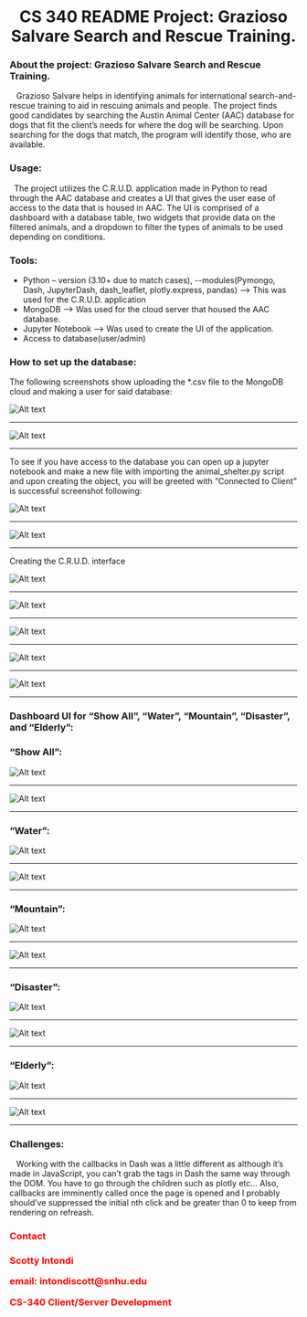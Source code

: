 <h1 style='text-align:center'>CS 340 README Project: Grazioso Salvare Search and Rescue Training.</h1>

<h3>About the project: Grazioso Salvare Search and Rescue Training.</h3>
<p>&nbsp;&nbsp; Grazioso Salvare helps in identifying animals for international search-and-rescue training to aid in rescuing animals and people. The project finds good candidates by searching the Austin Animal Center (AAC) database for dogs that fit the client’s needs for where the dog will be searching. Upon searching for the dogs that match, the program will identify those, who are available.</p>
<h3>Usage:</h3>
<p>&nbsp;&nbsp;The project utilizes the C.R.U.D. application made in Python to read through the AAC database and creates a UI that gives the user ease of access to the data that is housed in AAC. The UI is comprised of a dashboard with a database table, two widgets that provide data on the filtered animals, and a dropdown to filter the types of animals to be used depending on conditions. </p>
<h3>Tools:</h3>
<ul>
    <li>Python – version (3.10+ due to match cases), --modules(Pymongo, Dash, JupyterDash, dash_leaflet, plotly.express, pandas)  --> This was used for the C.R.U.D. application</li>
    <li>MongoDB --> Was used for the cloud server that housed the AAC database.</li>
    <li>Jupyter Notebook --> Was used to create the UI of the application.</li>
    <li>Access to database(user/admin)</li>
</ul>

<h3>How to set up the database:</h3>
<p>The following screenshots show uploading the *.csv file to the MongoDB cloud and making a user for said database:</p>
 
 ![Alt text](./ReadMe/image.png)
 <hr>

 ![Alt text](image-1.png)
 <hr>
<p>To see if  you have access to the database you can open up a jupyter notebook and make a new file with importing the animal_shelter.py script and upon creating the object, you will be greeted with “Connected to Client” is successful screenshot following: </p>

   ![Alt text](image-2.png)
   <hr>

  ![Alt text](image-3.png)
  <hr>
<p>Creating the C.R.U.D. interface</p>
 
![Alt text](image-4.png)
<hr>

 ![Alt text](image-5.png)
 <hr>

 ![Alt text](image-6.png)
 <hr>

 ![Alt text](image-7.png)
 <hr>

 ![Alt text](image-8.png)
<hr>
<h3>Dashboard UI for “Show All”, “Water”, “Mountain”, “Disaster”, and “Elderly”:</h3>
<h3>“Show All”:</h3>

 ![Alt text](image-9.png)
 <hr>

 ![Alt text](image-10.png)
 <hr>
<h3>“Water”:</h3>
 
 ![Alt text](image-11.png)
 <hr>

 ![Alt text](image-12.png)
 <hr>
<h3>“Mountain”:</h3>
 
 ![Alt text](image-13.png)
 <hr>

 ![Alt text](image-14.png)
 <hr>
<h3>“Disaster”:</h3>
 
 ![Alt text](image-15.png)
 <hr>

 ![Alt text](image-16.png)
 <hr>
<h3>“Elderly”:</h3>
 
 ![Alt text](image-17.png)
 <hr>

 ![Alt text](image-18.png)
<hr>
<h3>Challenges:</h3>
<p>&nbsp;&nbsp; Working with the callbacks in Dash was a little different as although it’s made in JavaScript, you can’t grab the tags in Dash the same way through the DOM. You have to go through the children such as plotly etc… Also, callbacks are imminently called once the page is opened and I probably should’ve suppressed the initial nth click and be greater than 0 to keep from rendering on refreash.</p>
<div style='text-align:left; color:red'> 
<h3>Contact<h3>
<p>Scotty Intondi</p>
<p>email: intondiscott@snhu.edu</p>
<p>CS-340 Client/Server Development</p></div>
